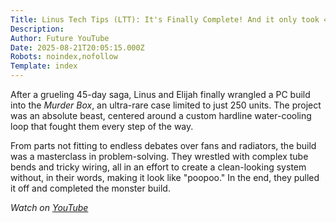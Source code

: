 ```yaml
---
Title: Linus Tech Tips (LTT): It's Finally Complete! And it only took 45 days...
Description: 
Author: Future YouTube
Date: 2025-08-21T20:05:15.000Z
Robots: noindex,nofollow
Template: index
---
```

<p>After a grueling 45-day saga, Linus and Elijah finally wrangled a PC build into the <em>Murder Box</em>, an ultra-rare case limited to just 250 units. The project was an absolute beast, centered around a custom hardline water-cooling loop that fought them every step of the way.</p>

<p>From parts not fitting to endless debates over fans and radiators, the build was a masterclass in problem-solving. They wrestled with complex tube bends and tricky wiring, all in an effort to create a clean-looking system without, in their words, making it look like "poopoo." In the end, they pulled it off and completed the monster build.</p>

<p><em>Watch on <a href="https://www.youtube.com/watch?v=Pmljs1yaRVw" rel="noopener noreferrer">YouTube</a></em></p>

